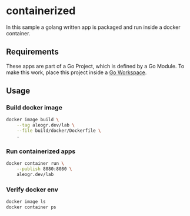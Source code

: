 # containerized

In this sample a golang written app is packaged and run inside a docker container.

## Requirements

These apps are part of a Go Project, which is defined by a Go Module.
To make this work, place this project inside a [Go Workspace](https://go.dev/doc/tutorial/workspaces).

## Usage

### Build docker image

```bash
docker image build \
	--tag aleogr.dev/lab \
	--file build/docker/Dockerfile \
	.
```

### Run containerized apps

```bash
docker container run \
    --publish 8080:8080 \
    aleogr.dev/lab
```

### Verify docker env

```bash
docker image ls
docker container ps
```